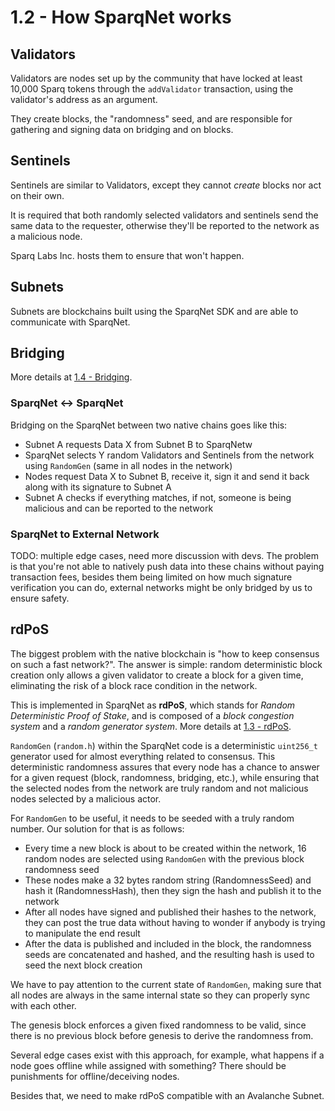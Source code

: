 # 1.2 - How SparqNet works

## Validators

Validators are nodes set up by the community that have locked at least 10,000 Sparq tokens through the `addValidator` transaction, using the validator's address as an argument.

They create blocks, the "randomness" seed, and are responsible for gathering and signing data on bridging and on blocks.

## Sentinels

Sentinels are similar to Validators, except they cannot *create* blocks nor act on their own.

It is required that both randomly selected validators and sentinels send the same data to the requester, otherwise they'll be reported to the network as a malicious node.

Sparq Labs Inc. hosts them to ensure that won't happen.

## Subnets

Subnets are blockchains built using the SparqNet SDK and are able to communicate with SparqNet.

## Bridging

More details at [1.4 - Bridging](1-4.md).

### SparqNet <-> SparqNet

Bridging on the SparqNet between two native chains goes like this:

- Subnet A requests Data X from Subnet B to SparqNetw
- SparqNet selects Y random Validators and Sentinels from the network using `RandomGen` (same in all nodes in the network)
- Nodes request Data X to Subnet B, receive it, sign it and send it back along with its signature to Subnet A
- Subnet A checks if everything matches, if not, someone is being malicious and can be reported to the network

### SparqNet to External Network

TODO: multiple edge cases, need more discussion with devs. The problem is that you're not able to natively push data into these chains without paying transaction fees, besides them being limited on how much signature verification you can do, external networks might be only bridged by us to ensure safety.

## rdPoS

The biggest problem with the native blockchain is "how to keep consensus on such a fast network?". The answer is simple: random deterministic block creation only allows a given validator to create a block for a given time, eliminating the risk of a block race condition in the network.

This is implemented in SparqNet as **rdPoS**, which stands for *Random Deterministic Proof of Stake*, and is composed of a *block congestion system* and a *random generator system*. More details at [1.3 - rdPoS](1-3.md).

`RandomGen` (`random.h`) within the SparqNet code is a deterministic `uint256_t` generator used for almost everything related to consensus. This deterministic randomness assures that every node has a chance to answer for a given request (block, randomness, bridging, etc.), while ensuring that the selected nodes from the network are truly random and not malicious nodes selected by a malicious actor.

For `RandomGen` to be useful, it needs to be seeded with a truly random number. Our solution for that is as follows:

* Every time a new block is about to be created within the network, 16 random nodes are selected using `RandomGen` with the previous block randomness seed
* These nodes make a 32 bytes random string (RandomnessSeed) and hash it (RandomnessHash), then they sign the hash and publish it to the network
* After all nodes have signed and published their hashes to the network, they can post the true data without having to wonder if anybody is trying to manipulate the end result
* After the data is published and included in the block, the randomness seeds are concatenated and hashed, and the resulting hash is used to seed the next block creation

We have to pay attention to the current state of `RandomGen`, making sure that all nodes are always in the same internal state so they can properly sync with each other.

The genesis block enforces a given fixed randomness to be valid, since there is no previous block before genesis to derive the randomness from.

Several edge cases exist with this approach, for example, what happens if a node goes offline while assigned with something? There should be punishments for offline/deceiving nodes.

Besides that, we need to make rdPoS compatible with an Avalanche Subnet.

